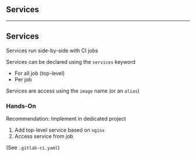 <!-- .slide: id="gitlab_services" class="vertical-center" -->

<i class="fa-duotone fa-gears fa-8x fa-duotone-colors" style="float: right; color: grey;"></i>

## Services

---

## Services

Services [](https://docs.gitlab.com/ee/ci/services/index.html) run side-by-side with CI jobs

Services can be declared using the `services` keyword [](https://docs.gitlab.com/ee/ci/yaml/#services)

- For all job (top-level)
- Per job

Services are access using the `image` name (or an `alias`)

### Hands-On

Recommendation: Implement in dedicated project

1. Add top-level service based on `nginx`
1. Access service from job

(See `.gitlab-ci.yaml`)
